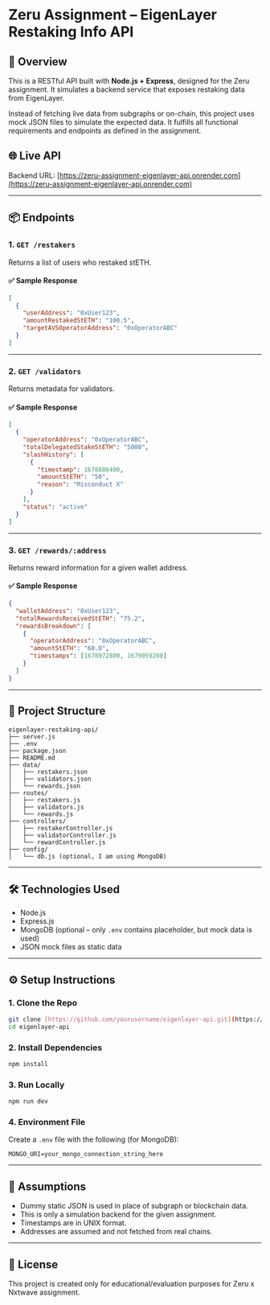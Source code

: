 
# Zeru Assignment – EigenLayer Restaking Info API

## 🚀 Overview

This is a RESTful API built with **Node.js + Express**, designed for the Zeru assignment. It simulates a backend service that exposes restaking data from EigenLayer.

Instead of fetching live data from subgraphs or on-chain, this project uses mock JSON files to simulate the expected data. It fulfills all functional requirements and endpoints as defined in the assignment.

## 🌐 Live API

Backend URL: [https://zeru-assignment-eigenlayer-api.onrender.com](https://zeru-assignment-eigenlayer-api.onrender.com)

---

## 📦 Endpoints

### 1. `GET /restakers`

Returns a list of users who restaked stETH.

#### ✅ Sample Response
```json
[
  {
    "userAddress": "0xUser123",
    "amountRestakedStETH": "100.5",
    "targetAVSOperatorAddress": "0xOperatorABC"
  }
]
```

---

### 2. `GET /validators`

Returns metadata for validators.

#### ✅ Sample Response
```json
[
  {
    "operatorAddress": "0xOperatorABC",
    "totalDelegatedStakeStETH": "5000",
    "slashHistory": [
      {
        "timestamp": 1678886400,
        "amountStETH": "50",
        "reason": "Misconduct X"
      }
    ],
    "status": "active"
  }
]
```

---

### 3. `GET /rewards/:address`

Returns reward information for a given wallet address.

#### ✅ Sample Response
```json
{
  "walletAddress": "0xUser123",
  "totalRewardsReceivedStETH": "75.2",
  "rewardsBreakdown": [
    {
      "operatorAddress": "0xOperatorABC",
      "amountStETH": "60.0",
      "timestamps": [1678972800, 1679059200]
    }
  ]
}
```

---

## 📁 Project Structure

```
eigenlayer-restaking-api/
├── server.js
├── .env
├── package.json
├── README.md
├── data/
│   ├── restakers.json
│   ├── validators.json
│   └── rewards.json
├── routes/
│   ├── restakers.js
│   ├── validators.js
│   └── rewards.js
├── controllers/
│   ├── restakerController.js
│   ├── validatorController.js
│   └── rewardController.js
├── config/
│   └── db.js (optional, I am using MongoDB)
```

---

## 🛠 Technologies Used

- Node.js
- Express.js
- MongoDB (optional – only `.env` contains placeholder, but mock data is used)
- JSON mock files as static data

---

## ⚙️ Setup Instructions

### 1. Clone the Repo

```bash
git clone [https://github.com/yourusername/eigenlayer-api.git](https://github.com/jayakrishnavamsi24/zeru-assignment-eigenlayer-api)
cd eigenlayer-api
```

### 2. Install Dependencies

```bash
npm install
```

### 3. Run Locally

```bash
npm run dev
```

### 4. Environment File

Create a `.env` file with the following (for MongoDB):

```
MONGO_URI=your_mongo_connection_string_here
```

---

## 🤖 Assumptions

- Dummy static JSON is used in place of subgraph or blockchain data.
- This is only a simulation backend for the given assignment.
- Timestamps are in UNIX format.
- Addresses are assumed and not fetched from real chains.

---

## 📜 License

This project is created only for educational/evaluation purposes for Zeru x Nxtwave assignment.
